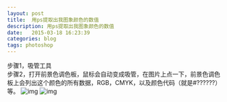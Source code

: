 ```yaml
---
layout: post
title:  用ps提取出我图象颜色的数值
description: 用ps提取出我图象颜色的数值
date:   2015-03-18 16:23:39
categories: blog
tags: photoshop 
---
```

步骤1，吸管工具  
步骤2，打开前景色调色板，鼠标会自动变成吸管，在图片上点一下，前景色调色板上会列出这个颜色的所有数据，RGB，CMYK，以及颜色代码（就是#??????）等。
![img](http://uploadingit.com/file/zsrvk6shszs9yfae/ps_get_color_from_image_step1.png)
![img](http://uploadingit.com/file/ym9wj4eytmrjvixc/ps_get_color_from_image_step2.png)